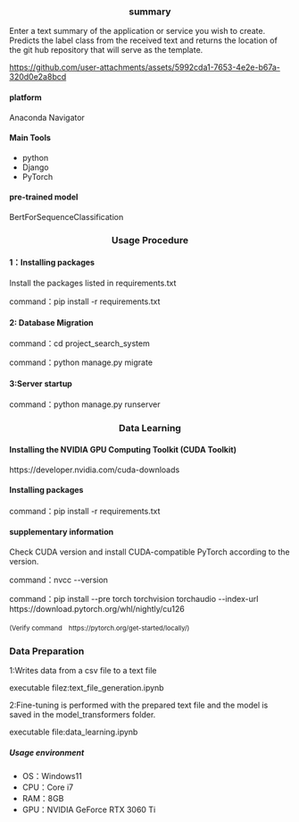<h3 align="center">summary</h3>

Enter a text summary of the application or service you wish to create.
Predicts the label class from the received text and returns the location of the git hub repository that will serve as the template.


https://github.com/user-attachments/assets/5992cda1-7653-4e2e-b67a-320d0e2a8bcd



<h4>platform</h4>
Anaconda Navigator

<h4>Main Tools</h4>
<ul>
  <li>python</li>
  <li>Django</li>
  <li>PyTorch</li>
</ul>

<h4>pre-trained model</h4>

BertForSequenceClassification

<h3 align="center">Usage Procedure</h4>
<h4>1：Installing packages</h4>
<p>Install the packages listed in requirements.txt</p>

<p>command：pip install -r requirements.txt</p>

<h4>2: Database Migration</h4>

<p>command：cd project_search_system</p>
<p>command：python manage.py migrate</p>

<h4>3:Server startup</h4>
<p>command：python manage.py runserver</p>

<h3 align="center">Data Learning</h3>

<h4>Installing the NVIDIA GPU Computing Toolkit (CUDA Toolkit)</h4>
<p>https://developer.nvidia.com/cuda-downloads</p>

<h4>Installing packages</h4>
<p>command：pip install -r requirements.txt</p>

<h4>supplementary information</h4>
<p>Check CUDA version and install CUDA-compatible PyTorch according to the version.</p>
<p>command：nvcc --version</p>
<p>command：pip install --pre torch torchvision torchaudio --index-url https://download.pytorch.org/whl/nightly/cu126</p>
<small>(Verify command　https://pytorch.org/get-started/locally/)</small>
　

<h3>Data Preparation</h3>
<p>1:Writes data from a csv file to a text file</p>
<p>executable filez:text_file_generation.ipynb</p>

<p>2:Fine-tuning is performed with the prepared text file and the model is saved in the model_transformers folder.</p>
<p>executable file:data_learning.ipynb</p>

<h5>Usage environment</h5>
<ul>
  <li>OS：Windows11</li>
  <li>CPU：Core i7</li>
  <li>RAM：8GB</li>
  <li>GPU：NVIDIA GeForce RTX 3060 Ti</li>
</ul>
